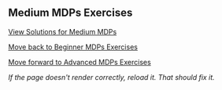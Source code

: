 ## Medium MDPs Exercises


[View Solutions for Medium MDPs](https://github.com/UMdecisionsupport/DecisionSupport2023/blob/main/MDPs/Solutions/Medium_Solutions.md)

[Move back to Beginner MDPs Exercises](https://github.com/UMdecisionsupport/DecisionSupport2023/blob/main/MDPs/Beginner.md)

[Move forward to Advanced MDPs Exercises](https://github.com/UMdecisionsupport/DecisionSupport2023/blob/main/MDPs/Advanced.md)

*If the page doesn't render correctly, reload it. That should fix it.*
